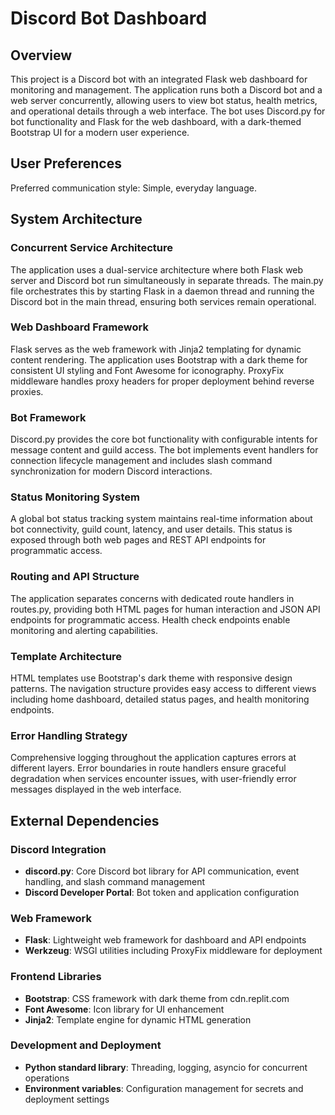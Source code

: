 # Discord Bot Dashboard

## Overview

This project is a Discord bot with an integrated Flask web dashboard for monitoring and management. The application runs both a Discord bot and a web server concurrently, allowing users to view bot status, health metrics, and operational details through a web interface. The bot uses Discord.py for bot functionality and Flask for the web dashboard, with a dark-themed Bootstrap UI for a modern user experience.

## User Preferences

Preferred communication style: Simple, everyday language.

## System Architecture

### Concurrent Service Architecture
The application uses a dual-service architecture where both Flask web server and Discord bot run simultaneously in separate threads. The main.py file orchestrates this by starting Flask in a daemon thread and running the Discord bot in the main thread, ensuring both services remain operational.

### Web Dashboard Framework
Flask serves as the web framework with Jinja2 templating for dynamic content rendering. The application uses Bootstrap with a dark theme for consistent UI styling and Font Awesome for iconography. ProxyFix middleware handles proxy headers for proper deployment behind reverse proxies.

### Bot Framework
Discord.py provides the core bot functionality with configurable intents for message content and guild access. The bot implements event handlers for connection lifecycle management and includes slash command synchronization for modern Discord interactions.

### Status Monitoring System
A global bot status tracking system maintains real-time information about bot connectivity, guild count, latency, and user details. This status is exposed through both web pages and REST API endpoints for programmatic access.

### Routing and API Structure
The application separates concerns with dedicated route handlers in routes.py, providing both HTML pages for human interaction and JSON API endpoints for programmatic access. Health check endpoints enable monitoring and alerting capabilities.

### Template Architecture
HTML templates use Bootstrap's dark theme with responsive design patterns. The navigation structure provides easy access to different views including home dashboard, detailed status pages, and health monitoring endpoints.

### Error Handling Strategy
Comprehensive logging throughout the application captures errors at different layers. Error boundaries in route handlers ensure graceful degradation when services encounter issues, with user-friendly error messages displayed in the web interface.

## External Dependencies

### Discord Integration
- **discord.py**: Core Discord bot library for API communication, event handling, and slash command management
- **Discord Developer Portal**: Bot token and application configuration

### Web Framework
- **Flask**: Lightweight web framework for dashboard and API endpoints
- **Werkzeug**: WSGI utilities including ProxyFix middleware for deployment

### Frontend Libraries
- **Bootstrap**: CSS framework with dark theme from cdn.replit.com
- **Font Awesome**: Icon library for UI enhancement
- **Jinja2**: Template engine for dynamic HTML generation

### Development and Deployment
- **Python standard library**: Threading, logging, asyncio for concurrent operations
- **Environment variables**: Configuration management for secrets and deployment settings